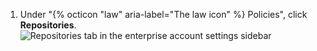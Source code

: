 1. Under "{% octicon "law" aria-label="The law icon" %} Policies", click **Repositories**.
   ![Repositories tab in the enterprise account settings sidebar](/assets/images/help/business-accounts/policies-repositories-tab.png)
